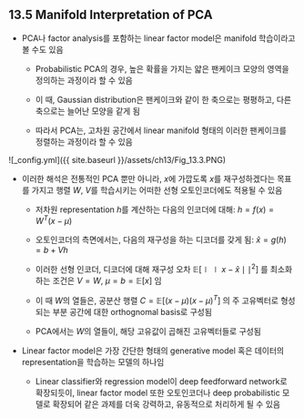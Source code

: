 ## 13.5 Manifold Interpretation of PCA

- PCA나 factor analysis를 포함하는 linear factor model은 manifold 학습이라고 볼 수도 있음

  - Probabilistic PCA의 경우, 높은 확률을 가지는 얇은 팬케이크 모양의 영역을 정의하는 과정이라 할 수 있음

  - 이 때, Gaussian distribution은 팬케이크와 같이 한 축으로는 평평하고, 다른 축으로는 늘어난 모양을 같게 됨

  - 따라서 PCA는, 고차원 공간에서 linear manifold 형태의 이러한 팬케이크를 정렬하는 과정이라 할 수 있음

![_config.yml]({{ site.baseurl }}/assets/ch13/Fig_13.3.PNG)

- 이러한 해석은 전통적인 PCA 뿐만 아니라, $x$에 가깝도록 $x$를 재구성하겠다는 목표를 가지고 행렬 $W$, $V$를 학습시키는 어떠한 선형 오토인코더에도 적용될 수 있음

  - 저차원 representation $h$를 계산하는 다음의 인코더에 대해: $h = f(x) = W^T(x-\mu)$

  - 오토인코더의 측면에서는, 다음의 재구성을 하는 디코더를 갖게 됨: $\hat{x} = g(h) = b + Vh$

  - 이러한 선형 인코더, 디코더에 대해 재구성 오차 $\mathbb{E}[\mid\mid x-\hat{x}\mid\mid ^2]$ 를 최소화하는 조건은 $V=W$, $\mu=b=\mathbb{E}[x]$ 임

  - 이 때 $W$의 열들은, 공분산 행렬 $C = \mathbb{E}[(x-\mu)(x-\mu)^T]$ 의 주 고유벡터로 형성되는 부분 공간에 대한 orthognomal basis로 구성됨

  - PCA에서는 $W$의 열들이, 해당 고유값이 곱해진 고유벡터들로 구성됨


- Linear factor model은 가장 간단한 형태의 generative model 혹은 데이터의 representation을 학습하는 모델의 하나임

  - Linear classifier와 regression model이 deep feedforward network로 확장되듯이, linear factor model 또한 오토인코더나 deep probabilistic 모델로 확장되어 같은 과제를 더욱 강력하고, 유동적으로 처리하게 될 수 있음
